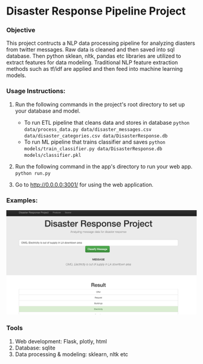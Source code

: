 # Disaster Response Pipeline Project
### Objective
This project contructs a NLP data processing pipeline for analyzing diasters from twitter messages. Raw data is cleaned and then saved into sql database. Then python sklean, nltk, pandas etc libraries are utilized to extract features for data modeling. Traditional NLP feature extraction methods such as tf/idf are applied and then feed into machine learning models.

### Usage Instructions:
1. Run the following commands in the project's root directory to set up your database and model.

    - To run ETL pipeline that cleans data and stores in database
        `python data/process_data.py data/disaster_messages.csv data/disaster_categories.csv data/DisasterResponse.db`
    - To run ML pipeline that trains classifier and saves
        `python models/train_classifier.py data/DisasterResponse.db models/classifier.pkl`

2. Run the following command in the app's directory to run your web app.
    `python run.py`

3. Go to http://0.0.0.0:3001/ for using the web application.

### Examples:
<img src="img/sample.png"><br>


### Tools
1. Web development: Flask, plotly, html
2. Database: sqlite
3. Data processing & modeling: sklearn, nltk etc
